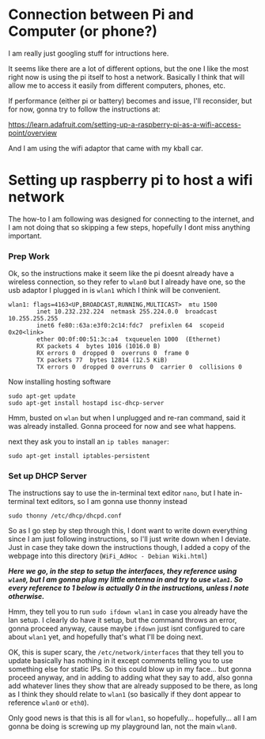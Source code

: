 # Connection between Pi and Computer (or phone?)

I am really just googling stuff for intructions here.

It seems like there are a lot of different options, but the one I like the most right now is using the pi itself to host a network.  Basically I think that will allow me to access it easily from different computers, phones, etc.

If performance (either pi or battery) becomes and issue, I'll reconsider, but for now, gonna try to follow the instructions at:

https://learn.adafruit.com/setting-up-a-raspberry-pi-as-a-wifi-access-point/overview

And I am using the wifi adaptor that came with my kball car.

# Setting up raspberry pi to host a wifi network

The how-to I am following was designed for connecting to the internet, and I am not doing that so skipping a few steps, hopefully I dont miss anything important.

### Prep Work

Ok, so the instructions make it seem like the pi doesnt already have a wireless connection, so they refer to `wlan0` but I already have one, so the usb adaptor I plugged in is `wlan1` which I think will be convenient.

```
wlan1: flags=4163<UP,BROADCAST,RUNNING,MULTICAST>  mtu 1500
        inet 10.232.232.224  netmask 255.224.0.0  broadcast 10.255.255.255
        inet6 fe80::63a:e3f0:2c14:fdc7  prefixlen 64  scopeid 0x20<link>
        ether 00:0f:00:51:3c:a4  txqueuelen 1000  (Ethernet)
        RX packets 4  bytes 1016 (1016.0 B)
        RX errors 0  dropped 0  overruns 0  frame 0
        TX packets 77  bytes 12814 (12.5 KiB)
        TX errors 0  dropped 0 overruns 0  carrier 0  collisions 0
```

Now installing hosting software

```
sudo apt-get update
sudo apt-get install hostapd isc-dhcp-server
```

Hmm, busted on `wlan` but when I unplugged and re-ran command, said it was already installed.  Gonna proceed for now and see what happens.

next they ask you to install an `ip tables manager`:

```
sudo apt-get install iptables-persistent
```

### Set up DHCP Server

The instructions say to use the in-terminal text editor `nano`, but I hate in-terminal text editors, so I am gonna use thonny instead

```
sudo thonny /etc/dhcp/dhcpd.conf
```

So as I go step by step through this, I dont want to write down everything since I am just following instructions, so I'll just write down when I deviate.  Just in case they take down the instructions though, I added a copy of the webpage into this directory (`WiFi_AdHoc - Debian Wiki.html`)

***Here we go, in the step to setup the interfaces, they reference using `wlan0`, but I am gonna plug my little antenna in and try to use `wlan1`.  So every reference to 1 below is actually 0 in the instructions, unless I note otherwise.***

Hmm, they tell you to run `sudo ifdown wlan1` in case you already have the lan setup.  I clearly do have it setup, but the command throws an error, gonna proceed anyway, cause maybe `ifdown` just isnt configured to care about `wlan1` yet, and hopefully that's what I'll be doing next.

OK, this is super scary, the `/etc/network/interfaces` that they tell you to update basically has nothing in it except comments telling you to use something else for static IPs.  So this could blow up in my face... but gonna proceed anyway, and in adding to adding what they say to add, also gonna add whatever lines they show that are already supposed to be there, as long as I think they should relate to `wlan1` (so basically if they dont appear to reference `wlan0` or `eth0`).

Only good news is that this is all for `wlan1`, so hopefully... hopefully... all I am gonna be doing is screwing up my playground lan, not the main `wlan0`.












